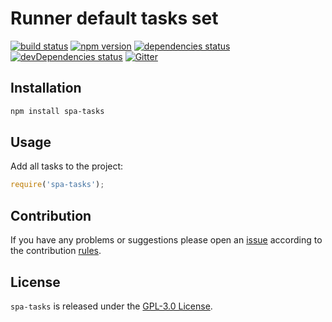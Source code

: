 Runner default tasks set
========================

[![build status](https://img.shields.io/travis/spasdk/tasks.svg?style=flat-square)](https://travis-ci.org/spasdk/tasks)
[![npm version](https://img.shields.io/npm/v/spa-tasks.svg?style=flat-square)](https://www.npmjs.com/package/spa-tasks)
[![dependencies status](https://img.shields.io/david/spasdk/tasks.svg?style=flat-square)](https://david-dm.org/spasdk/tasks)
[![devDependencies status](https://img.shields.io/david/dev/spasdk/tasks.svg?style=flat-square)](https://david-dm.org/spasdk/tasks?type=dev)
[![Gitter](https://img.shields.io/badge/gitter-join%20chat-blue.svg?style=flat-square)](https://gitter.im/DarkPark/spasdk)


## Installation ##

```bash
npm install spa-tasks
```


## Usage ##

Add all tasks to the project:

```js
require('spa-tasks');
```


## Contribution ##

If you have any problems or suggestions please open an [issue](https://github.com/spasdk/tasks/issues)
according to the contribution [rules](.github/contributing.md).


## License ##

`spa-tasks` is released under the [GPL-3.0 License](http://opensource.org/licenses/GPL-3.0).
